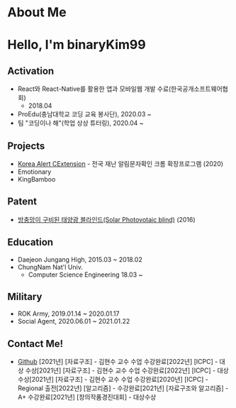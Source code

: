 # About Me

# Hello, I'm binaryKim99

## Activation

- React와 React-Native를 활용한 앱과 모바일웹 개발 수료(한국공개소프트웨어협회)
  - 2018.04
- ProEdu(충남대학교 코딩 교육 봉사단), 2020.03 ~
- 팀 "코딩이나 해"(학업 상상 튜터링), 2020.04 ~

## Projects

- [Korea Alert CExtension](https://github.com/DuckSooKoong/Korea_Alert_CExtension) - 전국 재난 알림문자확인 크롬 확장프로그램 (2020)
- Emotionary
- KingBamboo

## Patent

- [방충망이 구비된 태양광 블라인드(Solar Photovotaic blind)](http://kipris.or.kr/mobile/search/view_patent.do?applno=1020160075033) (2016)

## Education

- Daejeon Jungang High, 2015.03 ~ 2018.02
- ChungNam Nat'l Univ.
  - Computer Science Engineering 18.03 ~

## Military

- ROK Army, 2019.01.14 ~ 2020.01.17
- Social Agent, 2020.06.01 ~ 2021.01.22

## Contact Me!

- [Github](https://github.com/dblepart99)
[2021년] [자료구조] - 김현수 교수 수업 수강완료[2022년] [ICPC] - 대상 수상[2021년] [자료구조] - 김현수 교수 수업 수강완료[2022년] [ICPC] - 대상 수상[2021년] [자료구조] - 김현수 교수 수업 수강완료[2020년] [ICPC] - Regional 출전[2022년] [알고리즘] - 수강완료[2021년] [자료구조와 알고리즘] - A+ 수강완료[2021년] [창의작품경진대회] - 대상수상